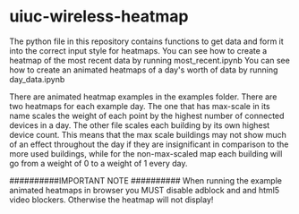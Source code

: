 # uiuc-wireless-heatmap

The python file in this repository contains functions to get data and form it into the correct input style for heatmaps.
You can see how to create a heatmap of the most recent data by running most_recent.ipynb
You can see how to create an animated heatmaps of a day's worth of data by running day_data.ipynb

There are animated heatmap examples in the examples folder. There are two heatmaps for each example day.
The one that has max-scale in its name scales the weight of each point by the highest number of connected devices in a day. The other file scales each building by its own highest device count. This means that the max scale buildings may not show much of an effect throughout the day if they are insignificant in comparison to the more used buildings, while for the non-max-scaled map each building will go from a weight of 0 to a weight of 1 every day.

##########IMPORTANT NOTE ##########
When running the example animated heatmaps in browser you MUST disable adblock and and html5 video blockers. Otherwise the heatmap will not display!
